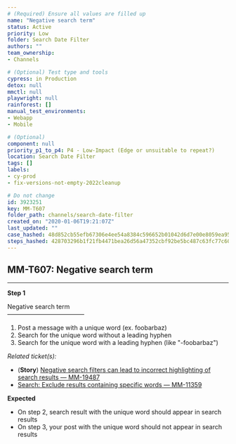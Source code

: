 ```yaml
---
# (Required) Ensure all values are filled up
name: "Negative search term"
status: Active
priority: Low
folder: Search Date Filter
authors: ""
team_ownership: 
- Channels

# (Optional) Test type and tools
cypress: in Production
detox: null
mmctl: null
playwright: null
rainforest: []
manual_test_environments: 
- Webapp
- Mobile

# (Optional)
component: null
priority_p1_to_p4: P4 - Low-Impact (Edge or unsuitable to repeat?)
location: Search Date Filter
tags: []
labels: 
- cy-prod
- fix-versions-not-empty-2022cleanup

# Do not change
id: 3923251
key: MM-T607
folder_path: channels/search-date-filter
created_on: "2020-01-06T19:21:07Z"
last_updated: ""
case_hashed: 48d852cb55efb67306e4ee54a8384c596652b01042d6d7e00e8059ea956213c639331470aed4df309ce6562d01d37138
steps_hashed: 428703296b1f21fb4471bea26d56a47352cbf92be5bc487c63fc77c60a81db1c3a3397a12ae156c2c46862b07bd5590f
---
```


## MM-T607: Negative search term

---

**Step 1**

Negative search term\
–––––––––––––––––––––––––

1. Post a message with a unique word (ex. foobarbaz)
2. Search for the unique word without a leading hyphen
3. Search for the unique word with a leading hyphen (like "-foobarbaz")

_Related ticket(s):_

- (**Story**) [Negative search filters can lead to incorrect highlighting of search results — MM-19487](https://mattermost.atlassian.net/browse/MM-19487)
- [Search: Exclude results containing specific words — MM-11359](https://mattermost.atlassian.net/browse/MM-11359)

**Expected**

- On step 2, search result with the unique word should appear in search results
- On step 3, your post with the unique word should not appear in search results
